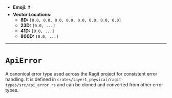 - **Emoji:** ❓
- **Vector Locations:**
    - **8D:** `[0.0, 0.0, 0.0, 0.0, 0.0, 0.0, 0.0, 0.0]`
    - **23D:** `[0.0, ...]`
    - **41D:** `[0.0, ...]`
    - **800D:** `[0.0, ...]`

---

# `ApiError`

A canonical error type used across the Ragit project for consistent error handling. It is defined in `crates/layer1_physical/ragit-types/src/api_error.rs` and can be cloned and converted from other error types.